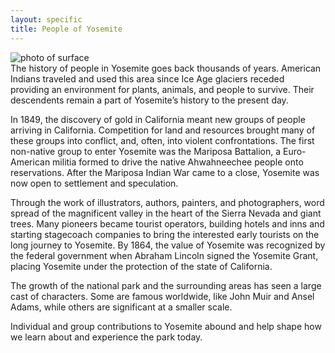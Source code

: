 ```yaml
---
layout: specific
title: People of Yosemite
---
```

<div class="img2">
<img src="/web1-jekyll/img/yosemite.jpeg" alt="photo of surface" class="photo-surface">
</div>
The history of people in Yosemite goes back thousands of years. American Indians traveled and used this area since Ice Age glaciers receded providing an environment for plants, animals, and people to survive. Their descendents remain a part of Yosemite’s history to the present day.

In 1849, the discovery of gold in California meant new groups of people arriving in California. Competition for land and resources brought many of these groups into conflict, and, often, into violent confrontations. The first non-native group to enter Yosemite was the Mariposa Battalion, a Euro-American militia formed to drive the native Ahwahneechee people onto reservations. After the Mariposa Indian War came to a close, Yosemite was now open to settlement and speculation.

Through the work of illustrators, authors, painters, and photographers, word spread of the magnificent valley in the heart of the Sierra Nevada and giant trees. Many pioneers became tourist operators, building hotels and inns and starting stagecoach companies to bring the interested early tourists on the long journey to Yosemite. By 1864, the value of Yosemite was recognized by the federal government when Abraham Lincoln signed the Yosemite Grant, placing Yosemite under the protection of the state of California.

The growth of the national park and the surrounding areas has seen a large cast of characters. Some are famous worldwide, like John Muir and Ansel Adams, while others are significant at a smaller scale.

Individual and group contributions to Yosemite abound and help shape how we learn about and experience the park today.

